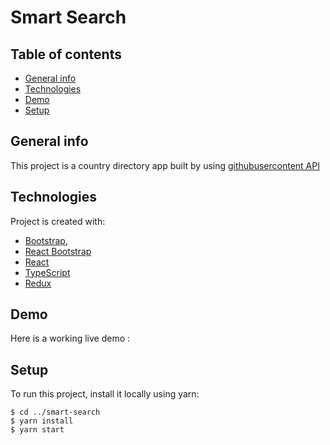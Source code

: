# Smart Search

## Table of contents

- [General info](#general-info)
- [Technologies](#technologies)
- [Demo](#demo)
- [Setup](#setup)

## General info

This project is a country directory app built by using [githubusercontent API](https://raw.githubusercontent.com/dr5hn/countries-states-cities-database/master/countries%2Bstates%2Bcities.json)

## Technologies

Project is created with:

- [Bootstrap](http://getbootstrap.com/),
- [React Bootstrap](https://react-bootstrap.github.io/)
- [React](https://reactjs.org/docs/getting-started.html)
- [TypeScript](https://www.typescriptlang.org/docs/handbook/react.html)
- [Redux](https://redux.js.org/introduction/getting-started)

## Demo

Here is a working live demo : 

## Setup

To run this project, install it locally using yarn:

```
$ cd ../smart-search
$ yarn install
$ yarn start
```
